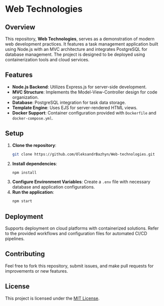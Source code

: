 # Web Technologies

## Overview
This repository, **Web Technologies**, serves as a demonstration of modern web development practices. It features a task management application built using Node.js with an MVC architecture and integrates PostgreSQL for database management. The project is designed to be deployed using containerization tools and cloud services.

## Features
- **Node.js Backend**: Utilizes Express.js for server-side development.
- **MVC Structure**: Implements the Model-View-Controller design for code organization.
- **Database**: PostgreSQL integration for task data storage.
- **Template Engine**: Uses EJS for server-rendered HTML views.
- **Docker Support**: Container configuration provided with `Dockerfile` and `docker-compose.yml`.

## Setup
1. **Clone the repository**:
   ```bash
   git clone https://github.com/OleksandrBazhyn/Web-technologies.git
   ```
2. **Install dependencies**:
   ```bash
   npm install
   ```
3. **Configure Environment Variables**: Create a ```.env``` file with necessary database and application configurations.
4. **Run the application**:
   ```bash
   npm start
   ```

## Deployment
Supports deployment on cloud platforms with containerized solutions. Refer to the provided workflows and configuration files for automated CI/CD pipelines.

## Contributing
Feel free to fork this repository, submit issues, and make pull requests for improvements or new features.

## License
This project is licensed under the [MIT License](https://mit-license.org/).

